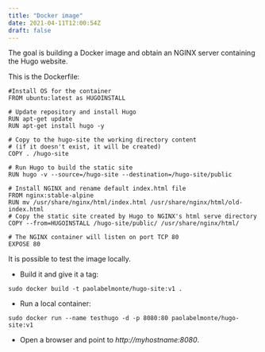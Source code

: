 ```yaml
---
title: "Docker image"
date: 2021-04-11T12:00:54Z
draft: false
---
```

The goal is building a Docker image and obtain an NGINX server containing the Hugo website.

This is the Dockerfile: 

```
#Install OS for the container 
FROM ubuntu:latest as HUGOINSTALL

# Update repository and install Hugo
RUN apt-get update
RUN apt-get install hugo -y

# Copy to the hugo-site the working directory content
# (if it doesn't exist, it will be created)
COPY . /hugo-site

# Run Hugo to build the static site
RUN hugo -v --source=/hugo-site --destination=/hugo-site/public

# Install NGINX and rename default index.html file
FROM nginx:stable-alpine
RUN mv /usr/share/nginx/html/index.html /usr/share/nginx/html/old-index.html
# Copy the static site created by Hugo to NGINX's html serve directory
COPY --from=HUGOINSTALL /hugo-site/public/ /usr/share/nginx/html/

# The NGINX container will listen on port TCP 80
EXPOSE 80

```

It is possible to test the image locally.

- Build it and give it a tag:

```
sudo docker build -t paolabelmonte/hugo-site:v1 .
```

- Run a local container:

```
sudo docker run --name testhugo -d -p 8080:80 paolabelmonte/hugo-site:v1
```

- Open a browser and point to *http://_myhostname_:8080*.
